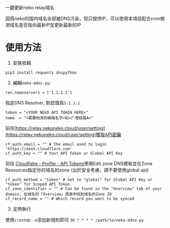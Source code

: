 一鍵更新neko relay域名

因爲neko的国内域名全部被DNS污染，现只提供IP，可以使用本項目配合cron檢測域名是否指向最新IP並更新最新的IP

# 使用方法
1. 安裝依賴

`pip3 install requests dnspython`

2. 編輯`neko-ddns.py`:
```
res.nameservers = ['1.1.1.1']
```
指定DNS Resolver, 默認值爲`1.1.1.1`

```
token = "<YOUR NEKO API TOKEN HERE>" 
name  = "<需要檢測的線路名字>如<广港链路A>"
```
前往[https://relay.nekoneko.cloud/user/setting](https://relay.nekoneko.cloud/user/setting)獲取API密鑰

```
cf_auth_email = "" # The email used to login 'https://dash.cloudflare.com'
cf_auth_key = "" # Your API Token or Global API Key 
```
前往 [Cloudfalre - Profile - API Tokens](https://dash.cloudflare.com/profile/api-tokens)使用Edit zone DNS模板並在Zone Resources指定你的域名的zone (出於安全考慮，請不要使用global api)

```
cf_auth_method = "token" # Set to "global" for Global API Key or "token" for Scoped API Token
cf_zone_identifier = "" # Can be found in the "Overview" tab of your domain, 在域名的「Overview」頁面中找到域名的Zone ID
cf_record_name = "" # Which record you want to be synced
```

3. 定時執行

使用`crontab -e`添加新規則即可
`30 * * * * /path/to/neko-ddns.py`
